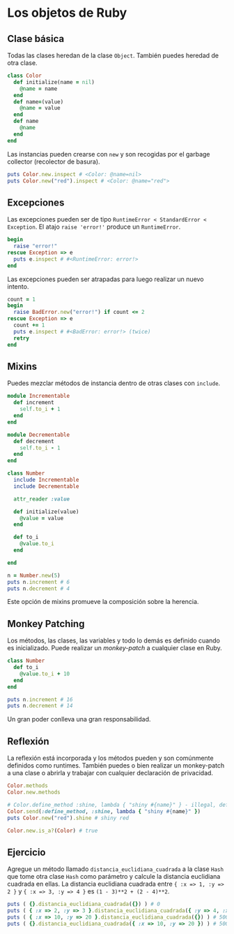 Los objetos de Ruby
===================

Clase básica
------------

Todas las clases heredan de la clase `Object`. También puedes heredad de otra clase.

``` ruby
class Color
  def initialize(name = nil)
    @name = name
  end
  def name=(value)
    @name = value
  end
  def name
    @name
  end
end
```

Las instancias pueden crearse con `new` y son recogidas por el garbage collector (recolector de basura).

``` ruby
puts Color.new.inspect # <Color: @name=nil>
puts Color.new("red").inspect # <Color: @name="red">
```

Excepciones
-----------

Las excepciones pueden ser de tipo `RuntimeError < StandardError < Exception`. El atajo `raise 'error!'` produce un `RuntimeError`.

``` ruby
begin
  raise "error!"
rescue Exception => e
  puts e.inspect # #<RuntimeError: error!>
end
```

Las excepciones pueden ser atrapadas para luego realizar un nuevo intento.

``` ruby
count = 1
begin
  raise BadError.new("error!") if count <= 2
rescue Exception => e
  count += 1
  puts e.inspect # #<BadError: error!> (twice)
  retry
end
```

Mixins
------

Puedes mezclar métodos de instancia dentro de otras clases con `include`.

``` ruby
module Incrementable
  def increment
    self.to_i + 1
  end
end

module Decrementable
  def decrement
    self.to_i - 1
  end
end

class Number
  include Incrementable
  include Decrementable

  attr_reader :value

  def initialize(value)
    @value = value
  end

  def to_i
    @value.to_i
  end

end

n = Number.new(5)
puts n.increment # 6
puts n.decrement # 4
```

Este opción de mixins promueve la composición sobre la herencia.

Monkey Patching
---------------

Los métodos, las clases, las variables y todo lo demás es definido cuando es inicializado. Puede realizar un *monkey-patch* a cualquier clase en Ruby.

``` ruby
class Number
  def to_i
    @value.to_i + 10
  end
end

puts n.increment # 16
puts n.decrement # 14
```

Un gran poder conlleva una gran responsabilidad.

Reflexión
---------

La reflexión está incorporada y los métodos pueden y son comúnmente definidos como runtimes. También puedes o bien realizar un monkey-patch a una clase o abrirla y trabajar con cualquier declaración de privacidad.

``` ruby
Color.methods
Color.new.methods

# Color.define_method :shine, lambda { "shiny #{name}" } - illegal, define_method is private
Color.send(:define_method, :shine, lambda { "shiny #{name}" })
puts Color.new("red").shine # shiny red

Color.new.is_a?(Color) # true
```

Ejercicio
---------

Agregue un método llamado `distancia_euclidiana_cuadrada` a la clase `Hash` que tome otra clase `Hash` como parámetro y calcule la distancia euclidiana cuadrada en ellas. La distancia euclidiana cuadrada entre `{ :x => 1, :y => 2 }` y `{ :x => 3, :y => 4 }` es `(1 - 3)**2 + (2 - 4)**2`.

``` ruby
puts ( {}.distancia_euclidiana_cuadrada({}) ) # 0
puts ( { :x => 2, :y => 3 }.distancia_euclidiana_cuadrada({ :y => 4, :x => 5 }) ) # 10
puts ( { :x => 10, :y => 20 }.distancia_euclidiana_cuadrada({}) ) # 500
puts ( {}.distancia_euclidiana_cuadrada({ :x => 10, :y => 20 }) ) # 500
```

